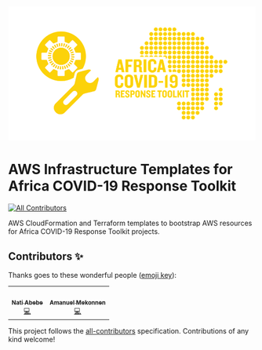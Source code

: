 <div align="center">
  <img alt="ACRT Infrastructure Templates" src="acrt_19_aws_infrastructure.png" width="650px">
</div>

# AWS Infrastructure Templates for Africa COVID-19 Response Toolkit
<!-- ALL-CONTRIBUTORS-BADGE:START - Do not remove or modify this section -->
[![All Contributors](https://img.shields.io/badge/all_contributors-2-orange.svg?style=flat-square)](#contributors-)
<!-- ALL-CONTRIBUTORS-BADGE:END -->

AWS CloudFormation and Terraform templates to bootstrap AWS resources for Africa COVID-19 Response Toolkit projects.

## Contributors ✨

Thanks goes to these wonderful people ([emoji key](https://allcontributors.org/docs/en/emoji-key)):

<!-- ALL-CONTRIBUTORS-LIST:START - Do not remove or modify this section -->
<!-- prettier-ignore-start -->
<!-- markdownlint-disable -->
<table>
  <tr>
    <td align="center"><a href="https://github.com/nabebe"><img src="https://avatars2.githubusercontent.com/u/17017927?v=4" width="100px;" alt=""/><br /><sub><b>Nati Abebe</b></sub></a><br /><a href="https://github.com/africa-covid-19-response-toolkit/aws-infrastructure/commits?author=nabebe" title="Code">💻</a></td>
    <td align="center"><a href="https://github.com/amexboy"><img src="https://avatars1.githubusercontent.com/u/7335342?v=4" width="100px;" alt=""/><br /><sub><b>Amanuel Mekonnen</b></sub></a><br /><a href="https://github.com/africa-covid-19-response-toolkit/aws-infrastructure/commits?author=amexboy" title="Code">💻</a></td>
  </tr>
</table>

<!-- markdownlint-enable -->
<!-- prettier-ignore-end -->
<!-- ALL-CONTRIBUTORS-LIST:END -->

This project follows the [all-contributors](https://github.com/all-contributors/all-contributors) specification. Contributions of any kind welcome!
